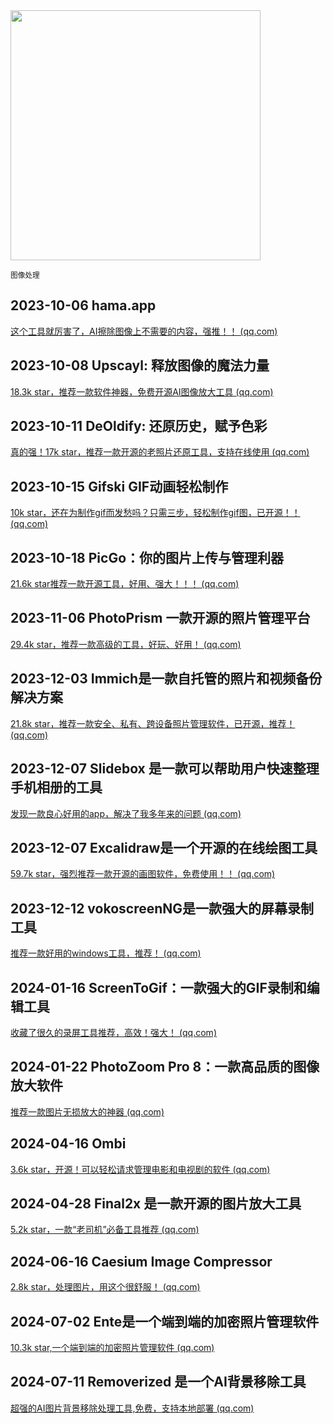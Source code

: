 <img src="https://img.picui.cn/free/2024/10/15/670e07de8c1a1.png" width="400" />  

<small>图像处理</small>


## 2023-10-06 **hama.app**

[这个工具就厉害了，AI擦除图像上不需要的内容，强推！！ (qq.com)](https://mp.weixin.qq.com/s?__biz=MzU4MjY3Mzc3OQ==&mid=2247488512&idx=1&sn=bd1391cc82f14565a966343397ae4ba3&chksm=fdb5e01ccac2690a3a643ad983c3e1ee2a65f93df8ceec65935a4f7e0aed765d1487e9fe885d&token=1471711010&lang=zh_CN#rd) 

## 2023-10-08 **Upscayl: 释放图像的魔法力量**

[18.3k star，推荐一款软件神器，免费开源AI图像放大工具 (qq.com)](https://mp.weixin.qq.com/s?__biz=MzU4MjY3Mzc3OQ==&mid=2247488543&idx=2&sn=12f0e13d5f394b2a90c8921cf7296b74&chksm=fdb5e003cac269156f8116d61d64aab43a8aed4d453e171a7888478fa9ed222dedc74e5578a9&token=1471711010&lang=zh_CN#rd)

## 2023-10-11 **DeOldify: 还原历史，赋予色彩**

[真的强！17k star，推荐一款开源的老照片还原工具，支持在线使用 (qq.com)](https://mp.weixin.qq.com/s?__biz=MzU4MjY3Mzc3OQ==&mid=2247488618&idx=1&sn=f603b6dedd591f82174ffe601660e32c&chksm=fdb5e076cac269607776edeb683190bb220128ef3ecc056276aa57005209b3a7cfacb4e27eb4&token=1471711010&lang=zh_CN#rd)

## 2023-10-15 **Gifski GIF动画轻松制作**

[10k star，还在为制作gif而发愁吗？只需三步，轻松制作gif图，已开源！！ (qq.com)](https://mp.weixin.qq.com/s?__biz=MzU4MjY3Mzc3OQ==&mid=2247488676&idx=2&sn=38b02c6b2e81acf28ad61499c766890f&chksm=fdb5e0b8cac269ae62e27244f699f882146a39b441cb6a9146b482bc27c3858cb54e3178ca11&token=1471711010&lang=zh_CN#rd)

## 2023-10-18 **PicGo：你的图片上传与管理利器**

[21.6k star推荐一款开源工具，好用、强大！！！ (qq.com)](https://mp.weixin.qq.com/s?__biz=MzU4MjY3Mzc3OQ==&mid=2247488731&idx=1&sn=dce41b0dfedd7160c98718957c07c2de&chksm=fdb5e0c7cac269d17f9ee0a764caaccd874d3f892c2a44ec0ee595c2e8b6f5be0e24a6067ab3&token=1471711010&lang=zh_CN#rd)

## 2023-11-06 PhotoPrism 一款开源的照片管理平台

[29.4k star，推荐一款高级的工具，好玩、好用！ (qq.com)](https://mp.weixin.qq.com/s?__biz=MzU4MjY3Mzc3OQ==&mid=2247489012&idx=1&sn=e96286c84fdc691605a62fed6fa37082&chksm=fdb5e1e8cac268fe1b22b572dbe6689224bfb9be5d317a8b137f58bbe877154fdf7033468fbc&token=1725010599&lang=zh_CN#rd)

## 2023-12-03 Immich是一款自托管的照片和视频备份解决方案

[21.8k star，推荐一款安全、私有、跨设备照片管理软件，已开源，推荐！ (qq.com)](https://mp.weixin.qq.com/s?__biz=MzU4MjY3Mzc3OQ==&mid=2247489403&idx=1&sn=27f2720675c9302bac79be51949107a7&chksm=fdb5e367cac26a718185061af2af2891ac1462321833284591cc646b2edbdc312b963fa5d674&token=1471711010&lang=zh_CN#rd)

## 2023-12-07 Slidebox 是一款可以帮助用户快速整理手机相册的工具

[发现一款良心好用的app，解决了我多年来的问题 (qq.com)](https://mp.weixin.qq.com/s?__biz=MzU4MjY3Mzc3OQ==&mid=2247489480&idx=3&sn=af08bee3b8ed795fd479106975af4a0c&chksm=fdb5e3d4cac26ac2b3541f607deeae72dfd68aa2063e95fcbd81b2de2395373c929a02fbc827&token=1471711010&lang=zh_CN#rd)

## 2023-12-07 Excalidraw是一个开源的在线绘图工具

[59.7k star，强烈推荐一款开源的画图软件，免费使用！！ (qq.com)](https://mp.weixin.qq.com/s?__biz=MzU4MjY3Mzc3OQ==&mid=2247489480&idx=1&sn=cab320a232dad15419128bf7e633ddbe&chksm=fdb5e3d4cac26ac27d08a5ab0b3b015db194cf68ccd0a0c281a14f0352a416e6c428418f1ace&token=1471711010&lang=zh_CN#rd)

## 2023-12-12 vokoscreenNG是一款强大的屏幕录制工具

[推荐一款好用的windows工具，推荐！ (qq.com)](https://mp.weixin.qq.com/s?__biz=MzU4MjY3Mzc3OQ==&mid=2247489545&idx=2&sn=6151b53bc4489c401c461ca6a3df0426&chksm=fdb5ec15cac26503be816fb7e27d7cebe26d275e5dd25a82ea3cd6d829e481fd3d425384fe99&token=1471711010&lang=zh_CN#rd)

## 2024-01-16 **ScreenToGif：一款强大的GIF录制和编辑工具**

[收藏了很久的录屏工具推荐，高效！强大！ (qq.com)](https://mp.weixin.qq.com/s?__biz=MzU4MjY3Mzc3OQ==&mid=2247489916&idx=1&sn=e407a7918ab113e176689d509227659d&chksm=fdb5ed60cac26476684b3f83414c424b76c681e88201d29f16cf3762769b93d93d4e33257f4b&token=1471711010&lang=zh_CN#rd)

## 2024-01-22 **PhotoZoom Pro 8：一款高品质的图像放大软件**

[推荐一款图片无损放大的神器 (qq.com)](https://mp.weixin.qq.com/s?__biz=MzU4MjY3Mzc3OQ==&mid=2247489977&idx=1&sn=18a668602bf8c25c436183c384764f40&chksm=fdb5eda5cac264b35fd4ea37c8be0c05223174a6bdb445786f5a6ace89318a1aa74ed7757ed9&token=1471711010&lang=zh_CN#rd)

## 2024-04-16 Ombi

[3.6k star，开源！可以轻松请求管理电影和电视剧的软件 (qq.com)](https://mp.weixin.qq.com/s?__biz=MzU4MjY3Mzc3OQ==&mid=2247490966&idx=1&sn=b41e543d9f95ea927ffbc87d147648bf&chksm=fdb5e98acac2609c29ca372f0411caf9cd6f0b85784a59452237cbef428fcd7f9717f0e88026&token=991980910&lang=zh_CN#rd)

## 2024-04-28 Final2x 是一款开源的图片放大工具

[5.2k star，一款“老司机”必备工具推荐 (qq.com)](https://mp.weixin.qq.com/s?__biz=MzU4MjY3Mzc3OQ==&mid=2247491061&idx=1&sn=06be912b4e5b6923535cebe7e501edaa&chksm=fdb5e9e9cac260ffe7d42b75e7a9214dd9f36f4577552d78e7ecafae36b98dc4a21600a64090&token=530396526&lang=zh_CN#rd)

## 2024-06-16 **Caesium Image Compressor**

[2.8k star，处理图片，用这个很舒服！ (qq.com)](https://mp.weixin.qq.com/s?__biz=MzU4MjY3Mzc3OQ==&mid=2247491810&idx=1&sn=14cb2ac0fe196f0db9807ad2ccc8c720&chksm=fdb614fecac19de81c207a6adc2866000b4e47aee32599d950494dfd26c153304666202ec359&token=1235617352&lang=zh_CN#rd)

## 2024-07-02 Ente是一个端到端的加密照片管理软件

[10.3k star,一个端到端的加密照片管理软件 (qq.com)](https://mp.weixin.qq.com/s?__biz=MzU4MjY3Mzc3OQ==&mid=2247492075&idx=1&sn=8fc9b127e91954af93c7216984e09dff&chksm=fdb615f7cac19ce1b358b46001e0236a0e0c0e03d3570eb995f1d1a622e15f0d148a33b0a793&token=1387101140&lang=zh_CN#rd)

## 2024-07-11 **Removerized** 是一个AI背景移除工具

[超强的AI图片背景移除处理工具,免费，支持本地部署 (qq.com)](https://mp.weixin.qq.com/s?__biz=MzU4MjY3Mzc3OQ==&mid=2247492257&idx=1&sn=a7969e96f0c31b77a92473e08d092586&chksm=fdb616bdcac19fab2c3b0dab231f1b4f4ea24ad693bc4ff8017e8f05fd735b0ef8385a313d07&token=1387101140&lang=zh_CN#rd)
